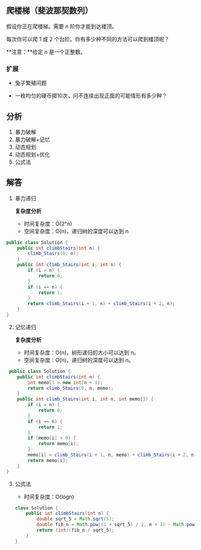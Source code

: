 ## 爬楼梯（斐波那契数列）

假设你正在爬楼梯。需要 *n* 阶你才能到达楼顶。

每次你可以爬 1 或 2 个台阶。你有多少种不同的方法可以爬到楼顶呢？

**注意：**给定 *n* 是一个正整数。

### 扩展

* 兔子繁殖问题

* 一枚均匀的硬币掷10次，问不连续出现正面的可能情形有多少种？

## 分析

1. 暴力破解
2. 暴力破解+记忆
3. 动态规划
4. 动态规划+优化
5. 公式法



## 解答

1. 暴力递归

   **复杂度分析**

   - 时间复杂度：O(2^n)
   - 空间复杂度：O(n)，递归树的深度可以达到 n

```java
public class Solution {
    public int climbStairs(int n) {
        climb_Stairs(0, n);
    }
    public int climb_Stairs(int i, int n) {
        if (i > n) {
            return 0;
        }
        if (i == n) {
            return 1;
        }
        return climb_Stairs(i + 1, n) + climb_Stairs(i + 2, n);
    }
}
```

2. 记忆递归

   **复杂度分析**

   - 时间复杂度：O(n)，树形递归的大小可以达到 n。
   - 空间复杂度：O(n)，递归树的深度可以达到 n。

```java
 public class Solution {
    public int climbStairs(int n) {
        int memo[] = new int[n + 1];
        return climb_Stairs(0, n, memo);
    }
    public int climb_Stairs(int i, int n, int memo[]) {
        if (i > n) {
            return 0;
        }
        if (i == n) {
            return 1;
        }
        if (memo[i] > 0) {
            return memo[i];
        }
        memo[i] = climb_Stairs(i + 1, n, memo) + climb_Stairs(i + 2, n, memo);
        return memo[i];
    }
}
```

3. 公式法

   - 时间复杂度：O(logn)

   ```java
   class Solution {
       public int climbStairs(int n) {
           double sqrt_5 = Math.sqrt(5);
           double fib_n = Math.pow((1 + sqrt_5) / 2, n + 1) - Math.pow((1 - sqrt_5) / 2,n + 1);
           return (int)(fib_n / sqrt_5);
       }
   }
   ```

   
